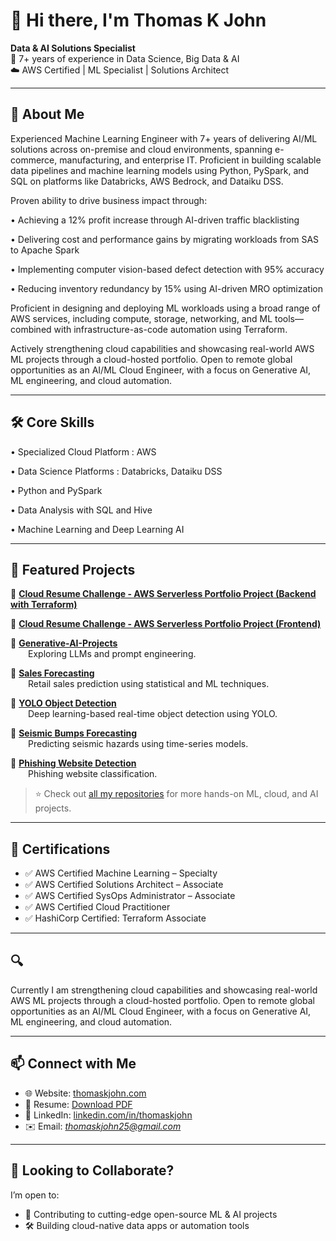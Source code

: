 # 👋 Hi there, I'm Thomas K John

**Data & AI Solutions Specialist**  
💼 7+ years of experience in Data Science, Big Data & AI  
☁️ AWS Certified | ML Specialist | Solutions Architect

---

## 🚀 About Me

Experienced Machine Learning Engineer with 7+ years of delivering AI/ML solutions across on-premise and cloud environments, spanning e-commerce, manufacturing, and enterprise IT. Proficient in building scalable data pipelines and machine learning models using Python, PySpark, and SQL on platforms like Databricks, AWS Bedrock, and Dataiku DSS.

Proven ability to drive business impact through:

•  Achieving a 12% profit increase through AI-driven traffic blacklisting

•  Delivering cost and performance gains by migrating workloads from SAS to Apache Spark

•  Implementing computer vision-based defect detection with 95% accuracy

•  Reducing inventory redundancy by 15% using AI-driven MRO optimization

Proficient in designing and deploying ML workloads using a broad range of AWS services, including compute, storage, networking, and ML tools—combined with infrastructure-as-code automation using Terraform.

Actively strengthening cloud capabilities and showcasing real-world AWS ML projects through a cloud-hosted portfolio. Open to remote global opportunities as an AI/ML Cloud Engineer, with a focus on Generative AI, ML engineering, and cloud automation.

---

## 🛠️ Core Skills

•	Specialized Cloud Platform : AWS

• Data Science Platforms     : Databricks, Dataiku DSS 

•	Python and PySpark

•	Data Analysis with SQL and Hive

•	Machine Learning and Deep Learning AI

---

## 📘 Featured Projects

🔹 **[Cloud Resume Challenge - AWS Serverless Portfolio Project (Backend with Terraform)](https://github.com/Thomas-K-John/thomaskjohn-infra)**

🔹 **[Cloud Resume Challenge - AWS Serverless Portfolio Project (Frontend)](https://github.com/Thomas-K-John/thomaskjohn-webapp)**

🔹 **[Generative-AI-Projects](https://github.com/Thomas-K-John/Generative-AI-Projects)**  
  Exploring LLMs and prompt engineering.

🔹 **[Sales Forecasting](https://github.com/Thomas-K-John/Sales-Forecasting)**  
  Retail sales prediction using statistical and ML techniques.

🔹 **[YOLO Object Detection](https://github.com/Thomas-K-John/yolo_object_detection)**  
  Deep learning-based real-time object detection using YOLO.

🔹 **[Seismic Bumps Forecasting](https://github.com/Thomas-K-John/Seismic-Bumps-Forecasting)**  
  Predicting seismic hazards using time-series models.

🔹 **[Phishing Website Detection](https://github.com/Thomas-K-John/Detection-and-Prediction-on-Phishing-Websites)**  
  Phishing website classification.

> ⭐ Check out [all my repositories](https://github.com/Thomas-K-John?tab=repositories) for more hands-on ML, cloud, and AI projects.

---

## 🏅 Certifications

- ✅ AWS Certified Machine Learning – Specialty  
- ✅ AWS Certified Solutions Architect – Associate  
- ✅ AWS Certified SysOps Administrator – Associate  
- ✅ AWS Certified Cloud Practitioner  
- ✅ HashiCorp Certified: Terraform Associate

---

## 🔍 
Currently I am strengthening cloud capabilities and showcasing real-world AWS ML projects through a cloud-hosted portfolio. Open to remote global opportunities as an AI/ML Cloud Engineer, with a focus on Generative AI, ML engineering, and cloud automation.

---

## 📫 Connect with Me

- 🌐 Website: [thomaskjohn.com](https://thomaskjohn.com/)  
- 📄 Resume: [Download PDF](https://thomaskjohn.com/docs/thomaskjohn_resume.pdf)  
- 💼 LinkedIn: [linkedin.com/in/thomaskjohn](https://www.linkedin.com/in/thomaskjohn/)  
- ✉️ Email: *thomaskjohn25@gmail.com* 

---

## 🤝 Looking to Collaborate?

I’m open to:

- 🧠 Contributing to cutting-edge open-source ML & AI projects  
- 🛠️ Building cloud-native data apps or automation tools  
